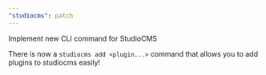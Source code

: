 ```yaml
---
"studiocms": patch
---
```


Implement new CLI command for StudioCMS

There is now a `studiocms add <plugin...>` command that allows you to add plugins to studiocms easily!